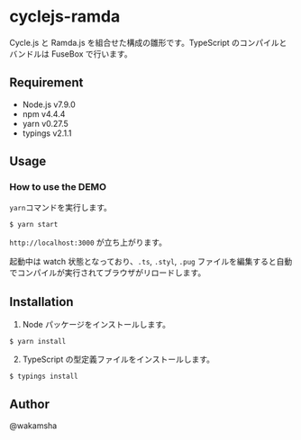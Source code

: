 # cyclejs-ramda

Cycle.js と Ramda.js を組合せた構成の雛形です。TypeScript のコンパイルとバンドルは FuseBox で行います。

## Requirement
- Node.js v7.9.0
- npm v4.4.4
- yarn v0.27.5
- typings v2.1.1

## Usage

### How to use the DEMO

`yarn`コマンドを実行します。
```console
$ yarn start
```
`http://localhost:3000` が立ち上がります。

起動中は watch 状態となっており、`.ts`, `.styl`, `.pug` ファイルを編集すると自動でコンパイルが実行されてブラウザがリロードします。

## Installation

1. Node パッケージをインストールします。
```console
$ yarn install
```

2. TypeScript の型定義ファイルをインストールします。
```console
$ typings install
```

## Author

@wakamsha
